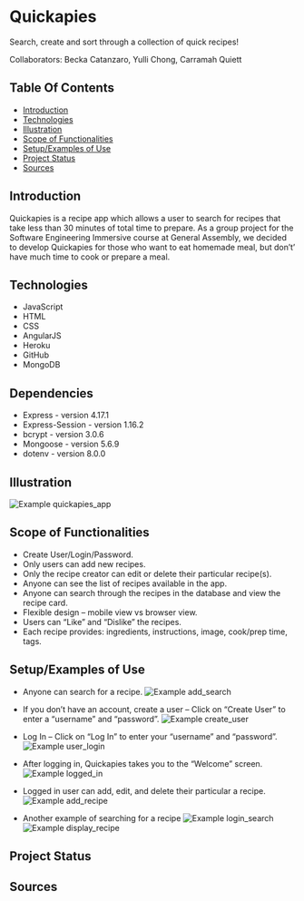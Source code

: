 # Quickapies
Search, create and sort through a collection of quick recipes!

Collaborators: Becka Catanzaro, Yulli Chong, Carramah Quiett


## Table Of Contents
* [Introduction](#introduction)
* [Technologies](#dependencies)
* [Illustration](#illustration)
* [Scope of Functionalities](#scope-of-functionalities)
* [Setup/Examples of Use](#setup/examples-of-use)
* [Project Status](#project-status)
* [Sources](#sources)


## Introduction
Quickapies is a recipe app which allows a user to search for recipes that take less than 30 minutes of total time to prepare.  As a group project for the Software Engineering Immersive course at General Assembly, we decided to develop Quickapies for those who want to eat homemade meal, but don’t’ have much time to cook or prepare a meal.

## Technologies
* JavaScript
* HTML
* CSS
* AngularJS
* Heroku
* GitHub
* MongoDB

## Dependencies
* Express - version 4.17.1
* Express-Session - version 1.16.2
* bcrypt - version 3.0.6
* Mongoose - version 5.6.9
* dotenv - version 8.0.0


## Illustration
![Example quickapies_app](./public/images/readme/quickapies_app.png)

## Scope of Functionalities
* Create User/Login/Password.
* Only users can add new recipes.
* Only the recipe creator can edit or delete their particular recipe(s).
* Anyone can see the list of recipes available in the app.
* Anyone can search through the recipes in the database and view the recipe card.
* Flexible design – mobile view vs browser view.
* Users can “Like” and “Dislike” the recipes.
* Each recipe provides: ingredients, instructions, image, cook/prep time, tags.


## Setup/Examples of Use
* Anyone can search for a recipe.
![Example add_search](./public/images/readme/anyone_search.png)

* If you don’t have an account, create a user – Click on “Create User” to enter a “username” and “password”.
![Example create_user](./public/images/readme/create_user.png)

* Log In – Click on “Log In” to enter your “username” and “password”.
![Example user_login](./public/images/readme/anyone_search.png)

* After logging in, Quickapies takes you to the “Welcome” screen.
![Example logged_in](./public/images/readme/logged_in.png)

* Logged in user can add, edit, and delete their particular a recipe.
![Example add_recipe](./public/images/readme/add_recipe.png)

* Another example of searching for a recipe
![Example login_search](./public/images/readme/login_search.png)
![Example display_recipe](./public/images/readme/display_recipe.png)

## Project Status

## Sources
